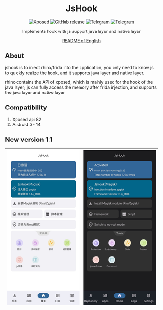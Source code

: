 <div align="center">
<h1>JsHook</h1>

[![Xposed](https://img.shields.io/badge/-Xposed-3DDC84?style=flat&logo=Android&logoColor=white)](#)
[![GitHub release](https://img.shields.io/github/release/Xposed-Modules-Repo/me.jsonet.jshook.svg)](https://github.com/Xposed-Modules-Repo/me.jsonet.jshook/releases/latest)
[![Telegram](https://img.shields.io/static/v1?label=Telegram&message=Channel&color=0088cc)](https://t.me/jshookapp)
[![Telegram](https://img.shields.io/static/v1?label=Telegram&message=Chat&color=0088cc)](https://t.me/jshookgroup)

Implements hook with js support java layer and native layer

[README of English](https://github.com/Xposed-Modules-Repo/me.jsonet.jshook/blob/main/README.en.md)
</div>

## About

jshook is to inject rhino/frida into the application, you only need to know js to quickly realize the hook, and it supports java layer and native layer.

rhino contains the API of xposed, which is mainly used for the hook of the java layer; js can fully access the memory after frida injection, and supports the java layer and native layer.

## Compatibility

1. Xposed api 82
2. Android 5 - 14

## New version 1.1

![image](/imgs/1.png "") | ![image](/imgs/2.png "")
---|---
